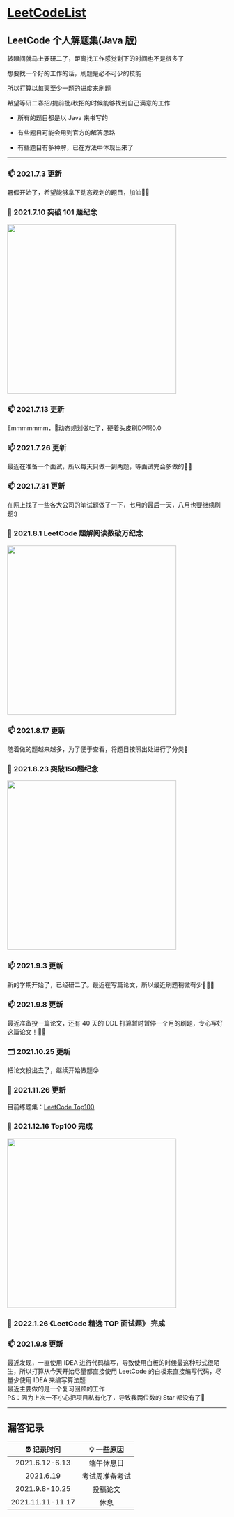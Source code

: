 # **[LeetCodeList](https://leetcode-cn.com/u/ihaoo/)**

## **LeetCode 个人解题集(Java 版)**

转眼间就~~马上要~~研二了，距离找工作感觉剩下的时间也不是很多了

想要找一个好的工作的话，刷题是必不可少的技能

所以打算以每天至少一题的进度来刷题

希望等研二春招/提前批/秋招的时候能够找到自己满意的工作

* 所有的题目都是以 Java 来书写的

* 有些题目可能会用到官方的解答思路

* 有些题目有多种解，已在方法中体现出来了 

***

### 📫 2021.7.3 更新    
暑假开始了，希望能够拿下动态规划的题目，加油💪🏻   
      
   
### 🎉 2021.7.10 突破 101 题纪念   
<img src="https://z3.ax1x.com/2021/07/10/RzDqzT.md.png" width="388px">   

### 📫 2021.7.13 更新   
Emmmmmmm，🤔动态规划做吐了，硬着头皮刷DP啊0.0     

### 📫 2021.7.26 更新   
最近在准备一个面试，所以每天只做一到两题，等面试完会多做的💪🏻        

### 📫 2021.7.31 更新       
在网上找了一些各大公司的笔试题做了一下，七月的最后一天，八月也要继续刷题:)   

### 🎉 2021.8.1 LeetCode 题解阅读数破万纪念   
<img src="https://i.loli.net/2021/08/01/xM4f5Va2XcBUzYC.png" width="388px">    

### 📫 2021.8.17 更新    
随着做的题越来越多，为了便于查看，将题目按照出处进行了分类🎒  

### 🎉 2021.8.23 突破150题纪念   
<img src="https://i.loli.net/2021/08/23/nGXYL9F7gykoxKB.png" width="388px">    

### 📫 2021.9.3 更新   
新的学期开始了，已经研二了。最近在写篇论文，所以最近刷题稍微有少🤷🏻‍♀️     

### 📫 2021.9.8 更新   
最近准备投一篇论文，还有 40 天的 DDL 打算暂时暂停一个月的刷题，专心写好这篇论文！💪🏻    

### 🗂 2021.10.25 更新   
把论文投出去了，继续开始做题😝   

### 📌 2021.11.26 更新  
目前练题集：[LeetCode Top100](https://github.com/iHa0/LeetCodeList/tree/master/Top100)    

### 🎉 2021.12.16 Top100 完成   
<img src="https://s2.loli.net/2021/12/16/QdPuXKkJCSBNvEs.png" width="388px">   

### 🎉 2022.1.26 《LeetCode 精选 TOP 面试题》 完成   

### 📫 2021.9.8 更新  
最近发现，一直使用 IDEA 进行代码编写，导致使用白板的时候最这种形式很陌生，所以打算从今天开始尽量都直接使用 LeetCode 的白板来直接编写代码，尽量少使用 IDEA 来编写算法题   
最近主要做的是一个复习回顾的工作   
PS：因为上次一不小心把项目私有化了，导致我两位数的 Star 都没有了🤣   


***

## **漏答记录**  

|  ⏰ 记录时间   | 💡 一些原因  |
|:----------:|:----------:|
| 2021.6.12-6.13  | 端午休息日 |
| 2021.6.19  | 考试周准备考试 |
|2021.9.8-10.25|投稿论文|
|2021.11.11-11.17|休息|
  

